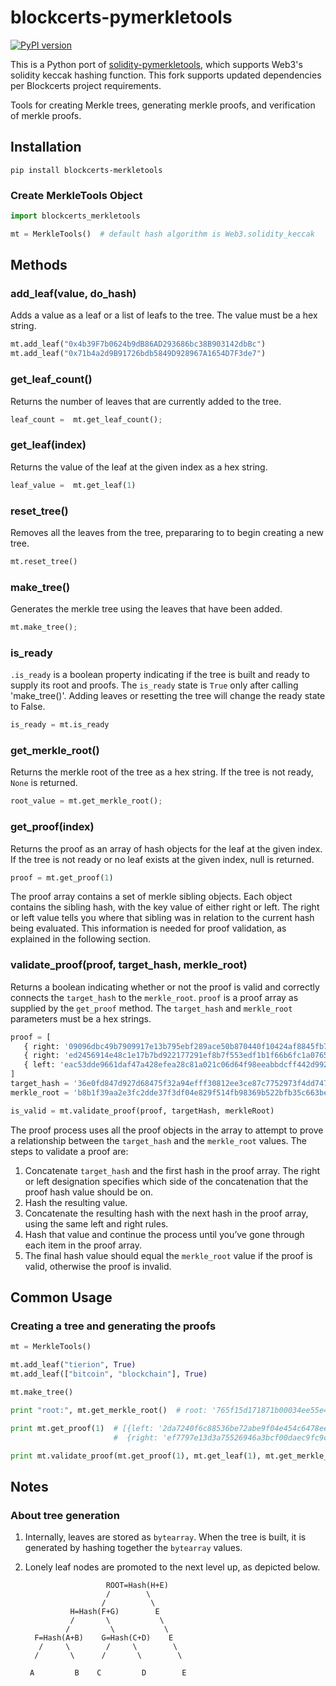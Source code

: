 # blockcerts-pymerkletools
[![PyPI version](https://badge.fury.io/py/blockcerts-merkletools.svg)](https://badge.fury.io/py/blockcerts-merkletools)

This is a Python port of [solidity-pymerkletools](https://github.com/f8n/solidity-pymerkletools), which supports Web3's solidity keccak hashing function.  This fork supports updated dependencies per Blockcerts project requirements.

Tools for creating Merkle trees, generating merkle proofs, and verification of merkle proofs.

## Installation

```
pip install blockcerts-merkletools
```

### Create MerkleTools Object

```python
import blockcerts_merkletools

mt = MerkleTools()  # default hash algorithm is Web3.solidity_keccak
```

## Methods

### add_leaf(value, do_hash)

Adds a value as a leaf or a list of leafs to the tree. The value must be a hex string.

```python
mt.add_leaf("0x4b39F7b0624b9dB86AD293686bc38B903142dbBc")
mt.add_leaf("0x71b4a2d9B91726bdb5849D928967A1654D7F3de7")
```

### get_leaf_count()

Returns the number of leaves that are currently added to the tree. 

```python
leaf_count =  mt.get_leaf_count();
```

### get_leaf(index)

Returns the value of the leaf at the given index as a hex string.

```python
leaf_value =  mt.get_leaf(1)
```

### reset_tree()

Removes all the leaves from the tree, prepararing to to begin creating a new tree.

```python
mt.reset_tree()
```

### make_tree()

Generates the merkle tree using the leaves that have been added.

```python
mt.make_tree();
```

### is_ready 

`.is_ready` is a boolean property indicating if the tree is built and ready to supply its root and proofs. The `is_ready` state is `True` only after calling 'make_tree()'.  Adding leaves or resetting the tree will change the ready state to False.

```python
is_ready = mt.is_ready 
```

### get_merkle_root()

Returns the merkle root of the tree as a hex string. If the tree is not ready, `None` is returned.

```python
root_value = mt.get_merkle_root();
```

### get_proof(index)

Returns the proof as an array of hash objects for the leaf at the given index. If the tree is not ready or no leaf exists at the given index, null is returned.  

```python
proof = mt.get_proof(1)
```

The proof array contains a set of merkle sibling objects. Each object contains the sibling hash, with the key value of either right or left. The right or left value tells you where that sibling was in relation to the current hash being evaluated. This information is needed for proof validation, as explained in the following section.

### validate_proof(proof, target_hash, merkle_root)

Returns a boolean indicating whether or not the proof is valid and correctly connects the `target_hash` to the `merkle_root`. `proof` is a proof array as supplied by the `get_proof` method. The `target_hash` and `merkle_root` parameters must be a hex strings.

```python
proof = [
   { right: '09096dbc49b7909917e13b795ebf289ace50b870440f10424af8845fb7761ea5' },
   { right: 'ed2456914e48c1e17b7bd922177291ef8b7f553edf1b1f66b6fc1a076524b22f' },
   { left: 'eac53dde9661daf47a428efea28c81a021c06d64f98eeabbdcff442d992153a8' },
]
target_hash = '36e0fd847d927d68475f32a94efff30812ee3ce87c7752973f4dd7476aa2e97e'
merkle_root = 'b8b1f39aa2e3fc2dde37f3df04e829f514fb98369b522bfb35c663befa896766'

is_valid = mt.validate_proof(proof, targetHash, merkleRoot)
```

The proof process uses all the proof objects in the array to attempt to prove a relationship between the `target_hash` and the `merkle_root` values. The steps to validate a proof are:

1. Concatenate `target_hash` and the first hash in the proof array. The right or left designation specifies which side of the concatenation that the proof hash value should be on.
2. Hash the resulting value.
3. Concatenate the resulting hash with the next hash in the proof array, using the same left and right rules.
4. Hash that value and continue the process until you’ve gone through each item in the proof array.
5. The final hash value should equal the `merkle_root` value if the proof is valid, otherwise the proof is invalid.

## Common Usage

### Creating a tree and generating the proofs

```python
mt = MerkleTools()

mt.add_leaf("tierion", True)
mt.add_leaf(["bitcoin", "blockchain"], True)

mt.make_tree()

print "root:", mt.get_merkle_root()  # root: '765f15d171871b00034ee55e48ffdf76afbc44ed0bcff5c82f31351d333c2ed1'

print mt.get_proof(1)  # [{left: '2da7240f6c88536be72abe9f04e454c6478ee29709fc3729ddfb942f804fbf08'},
                       #  {right: 'ef7797e13d3a75526946a3bcf00daec9fc9c9c4d51ddc7cc5df888f74dd434d1'}] 

print mt.validate_proof(mt.get_proof(1), mt.get_leaf(1), mt.get_merkle_root())  # True
```

## Notes

### About tree generation

1. Internally, leaves are stored as `bytearray`. When the tree is built, it is generated by hashing together the `bytearray` values. 
2. Lonely leaf nodes are promoted to the next level up, as depicted below.

                         ROOT=Hash(H+E)
                         /        \
                        /          \
                 H=Hash(F+G)        E
                 /       \           \
                /         \           \
         F=Hash(A+B)    G=Hash(C+D)    E
          /     \        /     \        \
         /       \      /       \        \

        A         B    C         D        E
